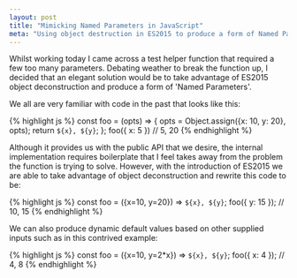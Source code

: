 ```yaml
---
layout: post
title: "Mimicking Named Parameters in JavaScript"
meta: "Using object destruction in ES2015 to produce a form of Named Parameters"
---
```


Whilst working today I came across a test helper function that required a few too many parameters.
Debating weather to break the function up, I decided that an elegant solution would be to take advantage of ES2015 object deconstruction and produce a form of 'Named Parameters'.
<!--more-->
We all are very familiar with code in the past that looks like this:

{% highlight js %}
const foo = (opts) => {
  opts = Object.assign({x: 10, y: 20}, opts);
  return `${x}, ${y}`;
};
foo({ x: 5 }) // 5, 20
{% endhighlight %}

Although it provides us with the public API that we desire, the internal implementation requires boilerplate that I feel takes away from the problem the function is trying to solve.
However, with the introduction of ES2015 we are able to take advantage of object deconstruction and rewrite this code to be:

{% highlight js %}
const foo = ({x=10, y=20}) => `${x}, ${y}`;
foo({ y: 15 }); // 10, 15
{% endhighlight %}

We can also produce dynamic default values based on other supplied inputs such as in this contrived example:

{% highlight js %}
const foo = ({x=10, y=2*x}) => `${x}, ${y}`;
foo({ x: 4 }); // 4, 8
{% endhighlight %}
